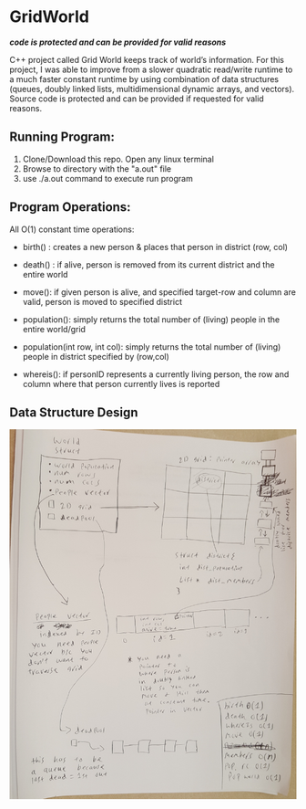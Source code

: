 # GridWorld

***code is protected and can be provided for valid reasons***

C++ project called Grid World keeps track of world’s information. For this project, I was able to improve from a slower quadratic read/write runtime to a much faster constant runtime by using combination of data structures (queues, doubly linked lists, multidimensional dynamic arrays, and vectors). Source code is protected and can be provided if requested for valid reasons.


## Running Program:

1) Clone/Download this repo. Open any linux terminal
2) Browse to directory with the "a.out" file 
3) use ./a.out command to execute run program

## Program Operations:

All O(1) constant time operations:

- birth() : creates a new person & places that person in district (row, col) 

- death() : if alive, person is removed from its current district and the entire world

- move(): if given person is alive, and specified target-row and column are valid, person is moved to specified district

- population(): simply returns the total number of (living) people in the entire world/grid

- population(int row, int col): simply returns the total number of (living) people in district specified by (row,col)

- whereis(): if personID represents a currently living person, the row and column where that person currently lives is reported 

## Data Structure Design


![homepage screenshot](data_structure_design.jpg)





